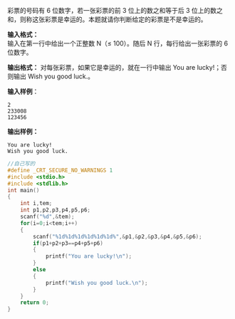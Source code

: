 彩票的号码有 6 位数字，若一张彩票的前 3 位上的数之和等于后 3 位上的数之和，则称这张彩票是幸运的。本题就请你判断给定的彩票是不是幸运的。

**输入格式：**  
输入在第一行中给出一个正整数 N（≤ 100）。随后 N 行，每行给出一张彩票的 6 位数字。

**输出格式：**
对每张彩票，如果它是幸运的，就在一行中输出 You are lucky!；否则输出 Wish you good luck.。

**输入样例**： 
```
2
233008
123456
```
**输出样例：**
```
You are lucky!
Wish you good luck.
```
```c
//自己写的
#define _CRT_SECURE_NO_WARNINGS 1
#include <stdio.h>
#include <stdlib.h>
int main()
{
    int i,tem;
    int p1,p2,p3,p4,p5,p6;
    scanf("%d",&tem);
    for(i=0;i<tem;i++)
    {
        scanf("%1d%1d%1d%1d%1d%1d%",&p1,&p2,&p3,&p4,&p5,&p6);
        if(p1+p2+p3==p4+p5+p6)
        {
            printf("You are lucky!\n");
        }
        else
        {
            printf("Wish you good luck.\n");
        }
    }
    return 0;
}
```